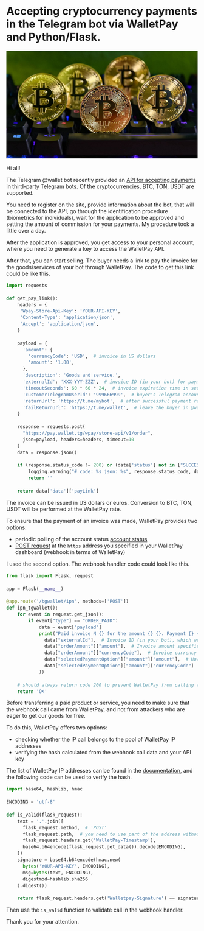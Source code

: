 # Accepting cryptocurrency payments in the Telegram bot via WalletPay and Python/Flask.

![Cryptocurrency](tcoin.jpg)

Hi all!

The Telegram @wallet bot recently provided an [API for accepting payments](https://pay.wallet.tg/) in third-party Telegram bots. Of the cryptocurrencies, BTC, TON, USDT are supported.

You need to register on the site, provide information about the bot, that will be  connected to the API, go through the identification procedure (biometrics for individuals), wait for the application to be approved and setting the amount of commission for your payments.
My procedure took a little over a day.

After the application is approved, you get access to your personal account, where you need to generate a key to access the WalletPay API.

After that, you can start selling.
The buyer needs a link to pay the invoice for the goods/services of your bot through WalletPay. The code to get this link could be like this.

```python
import requests

def get_pay_link():
    headers = {
     'Wpay-Store-Api-Key': 'YOUR-API-KEY',
     'Content-Type': 'application/json',
     'Accept': 'application/json',
    }

    payload = {
      'amount': {
        'currencyCode': 'USD',  # invoice in US dollars
        'amount': '1.00',
      },
      'description': 'Goods and service.',
      'externalId': 'XXX-YYY-ZZZ',  # invoice ID (in your bot) for payment
      'timeoutSeconds': 60 * 60 * 24,  # invoice expiration time in seconds
      'customerTelegramUserId': '999666999',  # buyer's Telegram account ID
      'returnUrl': 'https://t.me/mybot',  # after successful payment redirect the buyer to your bot
      'failReturnUrl': 'https://t.me/wallet',  # leave the buyer in @wallet if there is no payment
    }

    response = requests.post(
      "https://pay.wallet.tg/wpay/store-api/v1/order",
      json=payload, headers=headers, timeout=10
    )
    data = response.json()

    if (response.status_code != 200) or (data['status'] not in ["SUCCESS", "ALREADY"]):
        logging.warning("# code: %s json: %s", response.status_code, data)
        return ''

    return data['data']['payLink']
```

The invoice can be issued in US dollars or euros. Conversion to BTC, TON, USDT will be performed at the WalletPay rate.

To ensure that the payment of an invoice was made, WalletPay provides two options:

-   periodic polling of the account status [account status](https://docs.wallet.tg/pay/#tag/Order/operation/getPreview)
-   [POST request](https://docs.wallet.tg/pay/#section/Webhook) at the `https` address you specified in your WalletPay dashboard (webhook in terms of WalletPay)

I used the second option. The webhook handler code could look like this.

```python
from flask import Flask, request

app = Flask(__name__)

@app.route('/tgwallet/ipn', methods=['POST'])
def ipn_tgwallet():
    for event in request.get_json():
        if event["type"] == "ORDER_PAID":
            data = event["payload"]
            print("Paid invoice N {} for the amount {} {}. Payment {} {}.".format(
              data["externalId"],  # Invoice ID (in your bot), which we specified when creating the payment link
              data["orderAmount"]["amount"],  # Invoice amount specified when creating the payment link
              data["orderAmount"]["currencyCode"],  # Invoice currency
              data["selectedPaymentOption"]["amount"]["amount"],  # How much did the buyer pay
              data["selectedPaymentOption"]["amount"]["currencyCode"]  # In what cryptocurrency
            ))

    # should always return code 200 to prevent WalletPay from calling the webhook again
    return 'OK'
```

Before transferring a paid product or service, you need to make sure that the webhook call came from WalletPay, and not from attackers who are eager to get our goods for free.

To do this, WalletPay offers two options:

-   checking whether the IP call belongs to the pool of WalletPay IP addresses
-   verifying the hash calculated from the webhook call data and your API key

The list of WalletPay IP addresses can be found in the [documentation](https://docs.wallet.tg/pay/#section/Webhook), and the following code can be used to verify the hash.

```python
import base64, hashlib, hmac

ENCODING = 'utf-8'

def is_valid(flask_request):
    text = '.'.join([
      flask_request.method,  # 'POST'
      flask_request.path,  # you need to use part of the address without the domain name, '/tgwallet/ipn' in our case
      flask_request.headers.get('WalletPay-Timestamp'),
      base64.b64encode(flask_request.get_data()).decode(ENCODING),
    ])
    signature = base64.b64encode(hmac.new(
      bytes('YOUR-API-KEY', ENCODING),
      msg=bytes(text, ENCODING),
      digestmod=hashlib.sha256
    ).digest())

    return flask_request.headers.get('Walletpay-Signature') == signature.decode(ENCODING)
```

Then use the `is_valid` function to validate call in the webhook handler.

Thank you for your attention.
